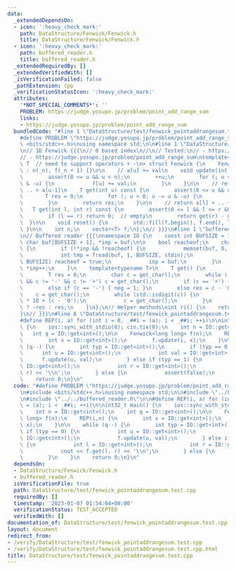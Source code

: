 ```yaml
---
data:
  _extendedDependsOn:
  - icon: ':heavy_check_mark:'
    path: DataStructure/Fenwick/Fenwick.h
    title: DataStructure/Fenwick/Fenwick.h
  - icon: ':heavy_check_mark:'
    path: buffered_reader.h
    title: buffered_reader.h
  _extendedRequiredBy: []
  _extendedVerifiedWith: []
  _isVerificationFailed: false
  _pathExtension: cpp
  _verificationStatusIcon: ':heavy_check_mark:'
  attributes:
    '*NOT_SPECIAL_COMMENTS*': ''
    PROBLEM: https://judge.yosupo.jp/problem/point_add_range_sum
    links:
    - https://judge.yosupo.jp/problem/point_add_range_sum
  bundledCode: "#line 1 \"DataStructure/test/fenwick_pointaddrangesum.test.cpp\"\n\
    #define PROBLEM \"https://judge.yosupo.jp/problem/point_add_range_sum\"\n\n#include\
    \ <bits/stdc++.h>\nusing namespace std;\n\n#line 1 \"DataStructure/Fenwick/Fenwick.h\"\
    \n// 1D Fenwick {{{\n// 0 based index\n//\n// Tested:\n// - https://judge.yosupo.jp/problem/static_range_sum\n\
    // - https://judge.yosupo.jp/problem/point_add_range_sum\ntemplate<\n    typename\
    \ T  // need to support operators + -\n> struct Fenwick {\n    Fenwick(int _n)\
    \ : n(_n), f(_n + 1) {}\n\n    // a[u] += val\n    void update(int u, T val) {\n\
    \        assert(0 <= u && u < n);\n        ++u;\n        for (; u <= n; u += u\
    \ & -u) {\n            f[u] += val;\n        }\n    }\n\n    // return a[0] +\
    \ .. + a[u-1]\n    T get(int u) const {\n        assert(0 <= u && u <= n);\n \
    \       T res = 0;\n        for (; u > 0; u -= u & -u) {\n            res += f[u];\n\
    \        }\n        return res;\n    }\n\n    // return a[l] + .. + a[r-1]\n \
    \   T get(int l, int r) const {\n        assert(0 <= l && l <= r && r <= n);\n\
    \        if (l == r) return 0;  // empty\n        return get(r) - get(l);\n  \
    \  }\n\n    void reset() {\n        std::fill(f.begin(), f.end(), T(0));\n   \
    \ }\n\n    int n;\n    vector<T> f;\n};\n// }}}\n#line 1 \"buffered_reader.h\"\
    \n// Buffered reader {{{\nnamespace IO {\n    const int BUFSIZE = 1<<14;\n   \
    \ char buf[BUFSIZE + 1], *inp = buf;\n\n    bool reacheof;\n    char get_char()\
    \ {\n        if (!*inp && !reacheof) {\n            memset(buf, 0, sizeof buf);\n\
    \            int tmp = fread(buf, 1, BUFSIZE, stdin);\n            if (tmp !=\
    \ BUFSIZE) reacheof = true;\n            inp = buf;\n        }\n        return\
    \ *inp++;\n    }\n    template<typename T>\n    T get() {\n        int neg = 0;\n\
    \        T res = 0;\n        char c = get_char();\n        while (!std::isdigit(c)\
    \ && c != '-' && c != '+') c = get_char();\n        if (c == '+') { neg = 0; }\n\
    \        else if (c == '-') { neg = 1; }\n        else res = c - '0';\n\n    \
    \    c = get_char();\n        while (std::isdigit(c)) {\n            res = res\
    \ * 10 + (c - '0');\n            c = get_char();\n        }\n        return neg\
    \ ? -res : res;\n    }\n};\n// Helper methods\nint ri() {\n    return IO::get<int>();\n\
    }\n// }}}\n#line 8 \"DataStructure/test/fenwick_pointaddrangesum.test.cpp\"\n\n\
    #define REP(i, a) for (int i = 0, _##i = (a); i < _##i; ++i)\n\nint32_t main()\
    \ {\n    ios::sync_with_stdio(0); cin.tie(0);\n    int n = IO::get<int>();\n \
    \   int q = IO::get<int>();\n\n    Fenwick<long long> f(n);\n    REP(i,n) {\n\
    \        int x = IO::get<int>();\n        f.update(i, x);\n    }\n\n    while\
    \ (q--) {\n        int typ = IO::get<int>();\n        if (typ == 0) {\n      \
    \      int u = IO::get<int>();\n            int val = IO::get<int>();\n      \
    \      f.update(u, val);\n        } else if (typ == 1) {\n            int l =\
    \ IO::get<int>();\n            int r = IO::get<int>();\n            cout << f.get(l,\
    \ r) << '\\n';\n        } else {\n            assert(false);\n        }\n    }\n\
    \    return 0;\n}\n"
  code: "#define PROBLEM \"https://judge.yosupo.jp/problem/point_add_range_sum\"\n\
    \n#include <bits/stdc++.h>\nusing namespace std;\n\n#include \"../Fenwick/Fenwick.h\"\
    \n#include \"../../buffered_reader.h\"\n\n#define REP(i, a) for (int i = 0, _##i\
    \ = (a); i < _##i; ++i)\n\nint32_t main() {\n    ios::sync_with_stdio(0); cin.tie(0);\n\
    \    int n = IO::get<int>();\n    int q = IO::get<int>();\n\n    Fenwick<long\
    \ long> f(n);\n    REP(i,n) {\n        int x = IO::get<int>();\n        f.update(i,\
    \ x);\n    }\n\n    while (q--) {\n        int typ = IO::get<int>();\n       \
    \ if (typ == 0) {\n            int u = IO::get<int>();\n            int val =\
    \ IO::get<int>();\n            f.update(u, val);\n        } else if (typ == 1)\
    \ {\n            int l = IO::get<int>();\n            int r = IO::get<int>();\n\
    \            cout << f.get(l, r) << '\\n';\n        } else {\n            assert(false);\n\
    \        }\n    }\n    return 0;\n}\n"
  dependsOn:
  - DataStructure/Fenwick/Fenwick.h
  - buffered_reader.h
  isVerificationFile: true
  path: DataStructure/test/fenwick_pointaddrangesum.test.cpp
  requiredBy: []
  timestamp: '2023-01-07 01:54:04+08:00'
  verificationStatus: TEST_ACCEPTED
  verifiedWith: []
documentation_of: DataStructure/test/fenwick_pointaddrangesum.test.cpp
layout: document
redirect_from:
- /verify/DataStructure/test/fenwick_pointaddrangesum.test.cpp
- /verify/DataStructure/test/fenwick_pointaddrangesum.test.cpp.html
title: DataStructure/test/fenwick_pointaddrangesum.test.cpp
---
```

